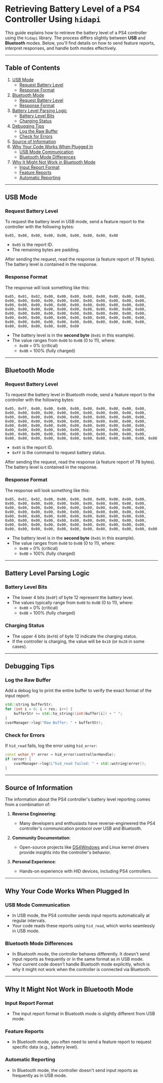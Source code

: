 # Retrieving Battery Level of a PS4 Controller Using `hidapi`

This guide explains how to retrieve the battery level of a PS4 controller using the `hidapi` library. The process differs slightly between **USB** and **Bluetooth** modes. Below, you'll find details on how to send feature reports, interpret responses, and handle both modes effectively.

---

## Table of Contents
1. [USB Mode](#usb-mode)
   - [Request Battery Level](#request-battery-level-usb)
   - [Response Format](#response-format-usb)
2. [Bluetooth Mode](#bluetooth-mode)
   - [Request Battery Level](#request-battery-level-bluetooth)
   - [Response Format](#response-format-bluetooth)
3. [Battery Level Parsing Logic](#battery-level-parsing-logic)
   - [Battery Level Bits](#battery-level-bits)
   - [Charging Status](#charging-status)
4. [Debugging Tips](#debugging-tips)
   - [Log the Raw Buffer](#log-the-raw-buffer)
   - [Check for Errors](#check-for-errors)
5. [Source of Information](#source-of-information)
6. [Why Your Code Works When Plugged In](#why-your-code-works-when-plugged-in)
   - [USB Mode Communication](#usb-mode-communication)
   - [Bluetooth Mode Differences](#bluetooth-mode-differences)
7. [Why It Might Not Work in Bluetooth Mode](#why-it-might-not-work-in-bluetooth-mode)
   - [Input Report Format](#input-report-format)
   - [Feature Reports](#feature-reports)
   - [Automatic Reporting](#automatic-reporting)

---

## USB Mode

### Request Battery Level
To request the battery level in USB mode, send a feature report to the controller with the following bytes:

```plaintext
0x05, 0x00, 0x00, 0x00, 0x00, 0x00, 0x00, 0x00, 0x00
```

- `0x05` is the report ID.
- The remaining bytes are padding.

After sending the request, read the response (a feature report of 78 bytes). The battery level is contained in the response.

### Response Format
The response will look something like this:

```plaintext
0x05, 0x01, 0x02, 0x00, 0x00, 0x00, 0x00, 0x00, 0x00, 0x00, 0x00, 0x00, 0x00, 0x00, 0x00, 0x00, 0x00, 0x00, 0x00, 0x00, 0x00, 0x00, 0x00, 0x00, 0x00, 0x00, 0x00, 0x00, 0x00, 0x00, 0x00, 0x00, 0x00, 0x00, 0x00, 0x00, 0x00, 0x00, 0x00, 0x00, 0x00, 0x00, 0x00, 0x00, 0x00, 0x00, 0x00, 0x00, 0x00, 0x00, 0x00, 0x00, 0x00, 0x00, 0x00, 0x00, 0x00, 0x00, 0x00, 0x00, 0x00, 0x00, 0x00, 0x00, 0x00, 0x00, 0x00, 0x00, 0x00, 0x00, 0x00, 0x00, 0x00, 0x00, 0x00, 0x00, 0x00, 0x00, 0x00, 0x00, 0x00, 0x00, 0x00
```

- The battery level is in the **second byte** (`0x01` in this example).
- The value ranges from `0x00` to `0x0B` (0 to 11), where:
  - `0x00` = 0% (critical)
  - `0x0B` = 100% (fully charged)

---

## Bluetooth Mode

### Request Battery Level
To request the battery level in Bluetooth mode, send a feature report to the controller with the following bytes:

```plaintext
0x05, 0xFF, 0x00, 0x00, 0x00, 0x00, 0x00, 0x00, 0x00, 0x00, 0x00, 0x00, 0x00, 0x00, 0x00, 0x00, 0x00, 0x00, 0x00, 0x00, 0x00, 0x00, 0x00, 0x00, 0x00, 0x00, 0x00, 0x00, 0x00, 0x00, 0x00, 0x00, 0x00, 0x00, 0x00, 0x00, 0x00, 0x00, 0x00, 0x00, 0x00, 0x00, 0x00, 0x00, 0x00, 0x00, 0x00, 0x00, 0x00, 0x00, 0x00, 0x00, 0x00, 0x00, 0x00, 0x00, 0x00, 0x00, 0x00, 0x00, 0x00, 0x00, 0x00, 0x00, 0x00, 0x00, 0x00, 0x00, 0x00, 0x00, 0x00, 0x00, 0x00, 0x00, 0x00, 0x00, 0x00, 0x00, 0x00, 0x00, 0x00, 0x00, 0x00, 0x00, 0x00, 0x00, 0x00, 0x00, 0x00
```

- `0x05` is the report ID.
- `0xFF` is the command to request battery status.

After sending the request, read the response (a feature report of 78 bytes). The battery level is contained in the response.

### Response Format
The response will look something like this:

```plaintext
0x05, 0x01, 0x02, 0x00, 0x00, 0x00, 0x00, 0x00, 0x00, 0x00, 0x00, 0x00, 0x00, 0x00, 0x00, 0x00, 0x00, 0x00, 0x00, 0x00, 0x00, 0x00, 0x00, 0x00, 0x00, 0x00, 0x00, 0x00, 0x00, 0x00, 0x00, 0x00, 0x00, 0x00, 0x00, 0x00, 0x00, 0x00, 0x00, 0x00, 0x00, 0x00, 0x00, 0x00, 0x00, 0x00, 0x00, 0x00, 0x00, 0x00, 0x00, 0x00, 0x00, 0x00, 0x00, 0x00, 0x00, 0x00, 0x00, 0x00, 0x00, 0x00, 0x00, 0x00, 0x00, 0x00, 0x00, 0x00, 0x00, 0x00, 0x00, 0x00, 0x00, 0x00, 0x00, 0x00, 0x00, 0x00, 0x00, 0x00, 0x00, 0x00, 0x00, 0x00, 0x00, 0x00, 0x00, 0x00, 0x00
```

- The battery level is in the **second byte** (`0x01` in this example).
- The value ranges from `0x00` to `0x0B` (0 to 11), where:
  - `0x00` = 0% (critical)
  - `0x0B` = 100% (fully charged)

---

## Battery Level Parsing Logic

### Battery Level Bits
- The lower 4 bits (`0x0F`) of byte 12 represent the battery level.
- The values typically range from `0x00` to `0x0B` (0 to 11), where:
  - `0x00` = 0% (critical)
  - `0x0B` = 100% (fully charged)

### Charging Status
- The upper 4 bits (`0xF0`) of byte 12 indicate the charging status.
- If the controller is charging, the value will be `0x10` (or `0x20` in some cases).

---

## Debugging Tips

### Log the Raw Buffer
Add a debug log to print the entire buffer to verify the exact format of the input report:

```cpp
std::string bufferStr;
for (int i = 0; i < res; i++) {
    bufferStr += std::to_string((int)buffer[i]) + " ";
}
cvarManager->log("Raw Buffer: " + bufferStr);
```

### Check for Errors
If `hid_read` fails, log the error using `hid_error`:

```cpp
const wchar_t* error = hid_error(controllerHandle);
if (error) {
    cvarManager->log(L"hid_read failed: " + std::wstring(error));
}
```

---

## Source of Information
The information about the PS4 controller's battery level reporting comes from a combination of:

1. **Reverse Engineering**:
   - Many developers and enthusiasts have reverse-engineered the PS4 controller's communication protocol over USB and Bluetooth.

2. **Community Documentation**:
   - Open-source projects like [DS4Windows](https://github.com/Ryochan7/DS4Windows) and Linux kernel drivers provide insights into the controller's behavior.

3. **Personal Experience**:
   - Hands-on experience with HID devices, including PS4 controllers.

---

## Why Your Code Works When Plugged In

### USB Mode Communication
- In USB mode, the PS4 controller sends input reports automatically at regular intervals.
- Your code reads these reports using `hid_read`, which works seamlessly in USB mode.

### Bluetooth Mode Differences
- In Bluetooth mode, the controller behaves differently. It doesn't send input reports as frequently or in the same format as in USB mode.
- Your current code doesn't handle Bluetooth mode explicitly, which is why it might not work when the controller is connected via Bluetooth.

---

## Why It Might Not Work in Bluetooth Mode

### Input Report Format
- The input report format in Bluetooth mode is slightly different from USB mode.

### Feature Reports
- In Bluetooth mode, you often need to send a feature report to request specific data (e.g., battery level).

### Automatic Reporting
- In Bluetooth mode, the controller doesn't send input reports as frequently as in USB mode.